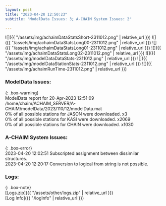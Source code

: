 ```yaml
---
layout: post
title: "2023-04-20 12:50:23"
subtitle: "ModelData Issues: 3; A-CHAIM System Issues: 2"

---
```


![]({{ "/assets/img/achaimDataStatsShort-2311012.png" | relative_url }})
![]({{ "/assets/img/achaimDataStatsLong00-2311012.png" | relative_url }})
![]({{ "/assets/img/achaimDataStatsLong01-2311012.png" | relative_url }})
![]({{ "/assets/img/achaimDataStatsLong02-2311012.png" | relative_url }})
![]({{ "/assets/img/modelDataDataStats-2311012.png" | relative_url }})
![]({{ "/assets/img/modelDataStationStats-2311012.png" | relative_url }})
![]({{ "/assets/img/achaimRunTime-2311012.png" | relative_url }})


### ModelData Issues:  
  
{: .box-warning}  
 ModelData report for 20-Apr-2023 12:51:09   
 /home/chaim/ACHAIM_SERVER/A-CHAIM/modelData/2023/110/12/modelData.mat   
 0% of all possible stations for JASON were downloaded. x3   
 0% of all possible stations for KASI were downloaded. x2069   
 0% of all possible stations for CHAIN were downloaded. x1030   
  
### A-CHAIM System Issues:  
  
{: .box-error}  
2023-04-20 12:02:51 Subscripted assignment between dissimilar structures.  
2023-04-20 12:20:17 Conversion to logical from string is not possible.  

### Logs:  
  
{: .box-note}  
[Logs.zip]({{ "/assets/other/logs.zip" | relative_url }})  
[Log Info]({{ "/logInfo" | relative_url }})  
